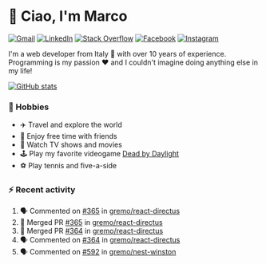 # 👋 Ciao, I'm Marco

[![Gmail](https://img.shields.io/badge/Gmail-%23BB001B?style=flat-square&logo=gmail&logoColor=white)](mailto:gremo1982@gmail.com)
[![LinkedIn](https://img.shields.io/badge/LinkedIn-%230e76a8?style=flat-square&logo=linkedin)](https://www.linkedin.com/in/marco-polichetti)
[![Stack Overflow](https://img.shields.io/stackexchange/stackoverflow/r/220180?style=flat&logo=stackoverflow&label=Stack%20Overflow&color=%23F47F24)](https://stackoverflow.com/users/220180)
[![Facebook](https://img.shields.io/badge/-Facebook-%234267B2?style=flat-square&logo=facebook&logoColor=white)](https://www.facebook.com/marco.poliketti)
[![Instagram](https://img.shields.io/badge/-Instagram-%23C13584?style=flat-square&logo=instagram&logoColor=white)](https://www.instagram.com/marco.gremo)

I'm a web developer from Italy 🍕 with over 10 years of experience. Programming is my passion ❤️ and I couldn't imagine doing anything else in my life!

[![GitHub stats](https://github-readme-stats.vercel.app/api?username=gremo&show_icons=true&rank_icon=github&theme=transparent)](https://github.com/anuraghazra/github-readme-stats)

### 📅 Hobbies

- ✈️ Travel and explore the world
- 🍻 Enjoy free time with friends
- 🎥 Watch TV shows and movies
- 🕹️ Play my favorite videogame [Dead by Daylight](https://deadbydaylight.com)
- ⚽ Play tennis and five-a-side

### ⚡ Recent activity

<!--START_SECTION:activity-->
1. 🗣 Commented on [#365](https://github.com/gremo/react-directus/pull/365#issuecomment-1658506259) in [gremo/react-directus](https://github.com/gremo/react-directus)
2. 🎉 Merged PR [#365](https://github.com/gremo/react-directus/pull/365) in [gremo/react-directus](https://github.com/gremo/react-directus)
3. 🎉 Merged PR [#364](https://github.com/gremo/react-directus/pull/364) in [gremo/react-directus](https://github.com/gremo/react-directus)
4. 🗣 Commented on [#364](https://github.com/gremo/react-directus/pull/364#issuecomment-1657849235) in [gremo/react-directus](https://github.com/gremo/react-directus)
5. 🗣 Commented on [#592](https://github.com/gremo/nest-winston/pull/592#issuecomment-1657259501) in [gremo/nest-winston](https://github.com/gremo/nest-winston)
<!--END_SECTION:activity-->
